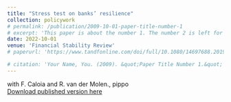 ```yaml
---
title: "Stress test on banks’ resilience"
collection: policywork
# permalink: /publication/2009-10-01-paper-title-number-1
# excerpt: 'This paper is about the number 1. The number 2 is left for future work.'
date: 2022-10-01
venue: 'Financial Stability Review'
# paperurl: 'https://www.tandfonline.com/doi/full/10.1080/14697688.2019.1659992'

# citation: 'Your Name, You. (2009). &quot;Paper Title Number 1.&quot; <i>Journal 1</i>. 1(1).'
---
```


with F. Caloia and R. van der Molen., pippo \
[Download published version here](https://www.dnb.nl/media/rpckcxcl/74932-dnb-ofs_en_web_pdfa.pdf)
